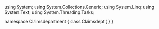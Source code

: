 ﻿using System;
using System.Collections.Generic;
using System.Linq;
using System.Text;
using System.Threading.Tasks;

namespace Claimsdepartment
{
    class Claimsdept
    {
    }
}
